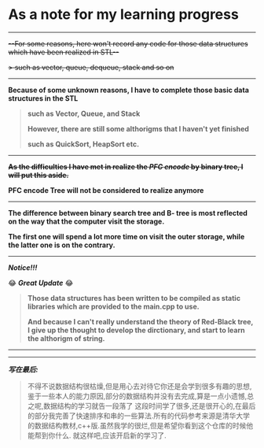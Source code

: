 # As a note for my learning progress

<hr>

~~--For some reasons, here won't record any code for those data structures which have been realized in STL--~~

~~> such as vector, queue, dequeue, stack and so on~~

<hr>

**Because of some unknown reasons, I have to complete those basic data structures in the STL**

> **such as Vector, Queue, and Stack**
> 
> **However, there are still some althorigms that I haven't yet finished**
> 
> **such as QuickSort, HeapSort etc.**
> 

<hr>

~~**As the difficulties I have met in realize the _PFC encode_ by binary tree, I will put this aside.**~~

**PFC encode Tree will not be considered to realize anymore**


<hr>

**The difference between binary search tree and B- tree is most reflected on the way that the computer visit the storage.**

**The first one will spend a lot more time on visit the outer storage, while the latter one is on the contrary.**

<hr>

**_Notice!!!_**

:joy: _**Great Update**_ :joy: 

>**Those data structures has been written to be compiled as static libraries which are provided to the
main.cpp to use.** 
> 
> **And because I can't really understand the theory of Red-Black tree, I give up the thought to develop the dirctionary, and start to learn the althorigm of string.**


<hr>
<hr>

_**写在最后:**_
>不得不说数据结构很枯燥,但是用心去对待它你还是会学到很多有趣的思想,鉴于一些本人的能力原因,部分的数据结构并没有去完成,算是一点小遗憾,总之呢,数据结构的学习就告一段落了
> 这段时间学了很多,还是很开心的,在最后的部分我完善了快速排序和串的一些算法.所有的代码参考来源是清华大学的数据结构教材,c++版.虽然我学的很烂,但是希望你看到这个仓库的时候他能帮到你什么.
> 就这样吧,应该开启新的学习了.
